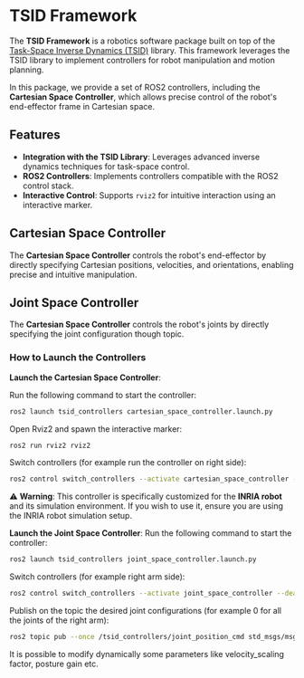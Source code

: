 # TSID Framework

The **TSID Framework** is a robotics software package built on top of the [Task-Space Inverse Dynamics (TSID)](https://github.com/stack-of-tasks/tsid) library. This framework leverages the TSID library to implement controllers for robot manipulation and motion planning. 

In this package, we provide a set of ROS2 controllers, including the **Cartesian Space Controller**, which allows precise control of the robot's end-effector frame in Cartesian space.

## Features

- **Integration with the TSID Library**: Leverages advanced inverse dynamics techniques for task-space control.
- **ROS2 Controllers**: Implements controllers compatible with the ROS2 control stack.
- **Interactive Control**: Supports `rviz2` for intuitive interaction using an interactive marker.

## Cartesian Space Controller

The **Cartesian Space Controller** controls the robot's end-effector by directly specifying Cartesian positions, velocities, and orientations, enabling precise and intuitive manipulation.

## Joint Space Controller

The **Cartesian Space Controller** controls the robot's joints by directly specifying the joint configuration though topic.

### How to Launch the Controllers

**Launch the Cartesian Space Controller**:

Run the following command to start the controller:
```bash
ros2 launch tsid_controllers cartesian_space_controller.launch.py
```
Open Rviz2 and spawn the interactive marker:
```bash
ros2 run rviz2 rviz2
```

Switch controllers (for example run the controller on right side): 
```bash
ros2 control switch_controllers --activate cartesian_space_controller --deactivate arm_right_controller
```
⚠ **Warning**: This controller is specifically customized for the **INRIA robot** and its simulation environment. If you wish to use it, ensure you are using the INRIA robot simulation setup. 


**Launch the Joint Space Controller**:
Run the following command to start the controller:
```bash
ros2 launch tsid_controllers joint_space_controller.launch.py 
```

Switch controllers (for example right arm side):
```bash
ros2 control switch_controllers --activate joint_space_controller --deactivate arm_right_controller
```

Publish on the topic the desired joint configurations (for example 0 for all the joints of the right arm):
```bash
ros2 topic pub --once /tsid_controllers/joint_position_cmd std_msgs/msg/Float64MultiArray "data: [0.0, 0, 0, 0, 0, 0 ,0]"
```

It is possible to modify dynamically some parameters like velocity_scaling factor, posture gain etc.